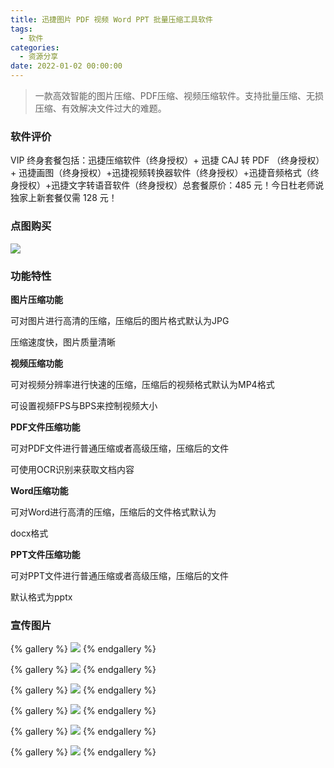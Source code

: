 ```yaml
---
title: 迅捷图片 PDF 视频 Word PPT 批量压缩工具软件
tags:
  - 软件
categories:
  - 资源分享
date: 2022-01-02 00:00:00
---
```


> 一款高效智能的图片压缩、PDF压缩、视频压缩软件。支持批量压缩、无损压缩、有效解决文件过大的难题。

<!-- more -->

### 软件评价

VIP 终身套餐包括：迅捷压缩软件（终身授权）+ 迅捷 CAJ 转 PDF （终身授权）+ 迅捷画图（终身授权）+迅捷视频转换器软件（终身授权）+迅捷音频格式（终身授权）+迅捷文字转语音软件（终身授权）总套餐原价：485 元！今日杜老师说独家上新套餐仅需 128 元！

### 点图购买

[![](https://cdn.dusays.com/2022/01/419-1.png)](https://r-g.io/8l93Pc)

### 功能特性

**图片压缩功能**

可对图片进行高清的压缩，压缩后的图片格式默认为JPG

压缩速度快，图片质量清晰

**视频压缩功能**

可对视频分辨率进行快速的压缩，压缩后的视频格式默认为MP4格式

可设置视频FPS与BPS来控制视频大小

**PDF文件压缩功能**

可对PDF文件进行普通压缩或者高级压缩，压缩后的文件

可使用OCR识别来获取文档内容

**Word压缩功能**

可对Word进行高清的压缩，压缩后的文件格式默认为

docx格式

**PPT文件压缩功能**

可对PPT文件进行普通压缩或者高级压缩，压缩后的文件

默认格式为pptx

### 宣传图片

{% gallery %}
![](https://cdn.dusays.com/2022/01/419-2.png)
{% endgallery %}

{% gallery %}
![](https://cdn.dusays.com/2022/01/419-3.png)
{% endgallery %}

{% gallery %}
![](https://cdn.dusays.com/2022/01/419-4.png)
{% endgallery %}

{% gallery %}
![](https://cdn.dusays.com/2022/01/419-5.png)
{% endgallery %}

{% gallery %}
![](https://cdn.dusays.com/2022/01/419-6.png)
{% endgallery %}

{% gallery %}
![](https://cdn.dusays.com/2022/01/419-7.png)
{% endgallery %}
